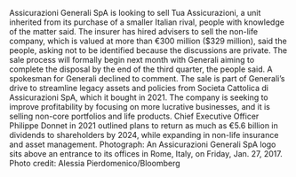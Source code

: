 Assicurazioni Generali SpA is looking to sell Tua Assicurazioni, a unit inherited from its purchase of a smaller Italian rival, people with knowledge of the matter said.
The insurer has hired advisers to sell the non-life company, which is valued at more than €300 million ($329 million), said the people, asking not to be identified because the discussions are private. The sale process will formally begin next month with Generali aiming to complete the disposal by the end of the third quarter, the people said.
A spokesman for Generali declined to comment.
The sale is part of Generali’s drive to streamline legacy assets and policies from Societa Cattolica di Assicurazioni SpA, which it bought in 2021. The company is seeking to improve profitability by focusing on more lucrative businesses, and it is selling non-core portfolios and life products.
Chief Executive Officer Philippe Donnet in 2021 outlined plans to return as much as €5.6 billion in dividends to shareholders by 2024, while expanding in non-life insurance and asset management.
Photograph: An Assicurazioni Generali SpA logo sits above an entrance to its offices in Rome, Italy, on Friday, Jan. 27, 2017. Photo credit: Alessia Pierdomenico/Bloomberg